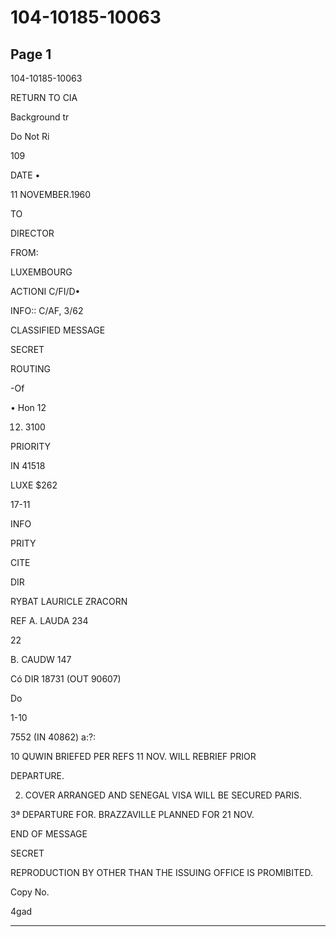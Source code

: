 # 104-10185-10063

## Page 1

104-10185-10063

RETURN TO CIA

Background tr

Do Not Ri

109

DATE •

11 NOVEMBER.1960

TO

DIRECTOR

FROM:

LUXEMBOURG

ACTIONI C/FI/D•

INFO:: C/AF, 3/62

CLASSIFIED MESSAGE

SECRET

ROUTING

-Of

• Hon 12

12. 3100

PRIORITY

IN 41518

LUXE $262

17-11

INFO

PRITY

CITE

DIR

RYBAT LAURICLE ZRACORN

REF A. LAUDA 234

22

B. CAUDW 147

Có DIR 18731 (OUT 90607)

Do

1-10

7552 (IN 40862) a:?:

10 QUWIN BRIEFED PER REFS 11 NOV. WILL REBRIEF PRIOR

DEPARTURE.

2. COVER ARRANGED AND SENEGAL VISA WILL BE SECURED PARIS.

3ª DEPARTURE FOR. BRAZZAVILLE PLANNED FOR 21 NOV.

END OF MESSAGE

SECRET

REPRODUCTION BY OTHER THAN THE ISSUING OFFICE IS PROMIBITED.

Copy No.

4gad

---


